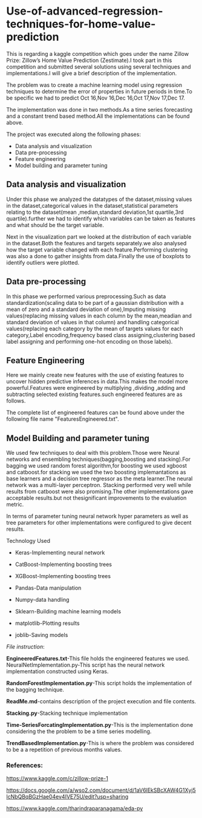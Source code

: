 # Use-of-advanced-regression-techniques-for-home-value-prediction

This is regarding a kaggle competition which goes under the name Zillow Prize: Zillow’s Home Value Prediction (Zestimate).I took part in this competition and submitted several solutions using several techniques and implementations.I will give a brief description of the implementation.

The problem was to create a machine learning model using regression techniques to determine the error of properties in future periods in time.To be specific we had to predict Oct 16,Nov 16,Dec 16,Oct 17,Nov 17,Dec 17.

The implementation was done in two methods.As a time series forecasting and a constant trend based method.All the implementations can be found above.

The project was executed along the following phases:

* Data analysis and visualization
* Data pre-processing 
* Feature engineering
* Model building and parameter tuning

## Data analysis and visualization

Under this phase we analyzed the datatypes of the dataset,missing values in the dataset,categorical values in the dataset,statistical parameters relating to the dataset(mean ,median,standard deviation,1st quartile,3rd quartile).further we had to identify which variables can be taken as features and what should be the target variable.

Next in the visualization part we looked at the distribution of each variable in the dataset.Both the features and targets separately.we also analysed how the target variable changed with each feature.Performing clustering was also a done to gather insights from data.Finally the use of boxplots to identify outliers were plotted.

## Data pre-processing

In this phase we performed various preprocessing.Such as data standardization(scaling data to be part of a gaussian distribution with a mean of zero and a standard deviation of one),Imputing missing values(replacing missing values in each column by the mean,meadian and standard deviation of values in that column) and handling categorical values(replacing each category by the mean of targets values for each category,Label encoding,frequency based class assigning,clustering based label assigning and performing one-hot encoding on those labels).

## Feature Engineering

Here we mainly create new features with the use of existing features to uncover hidden predictive inferences in data.This makes the model more powerful.Features were engineered by multiplying ,dividing ,adding and subtracting selected existing features.such engineered features are as follows.
 
The complete list of engineered features can be found above under the following file name "FeaturesEngineered.txt".

## Model Building and parameter tuning

We used few techniques to deal with this problem.Those were Neural networks and ensembling techniques(bagging,boosting and stacking).For bagging we used random forest algorithm,for boosting we used xgboost and catboost.for stacking we used the two boosting implemantations as base learners and a decision tree regressor as the meta learner.The neural network was a multi-layer perceptron.
Stacking performed very well while results from catboost were also promising.The other implementations gave acceptable results.but not thesignificant improvements to the evaluation metric.

In terms of parameter tuning neural network hyper parameters as well as tree parameters for other implementations were configured to give decent results. 

Technology Used

* Keras-Implementing neural network

* CatBoost-Implementing boosting trees

* XGBoost-Implementing boosting trees

* Pandas-Data manipulation

* Numpy-data handling

* Sklearn-Building machine learning models

* matplotlib-Plotting results

* joblib-Saving models


_File instruction_:

**EngineeredFeatures.txt**-This file holds the engineered features we used.
NeuralNetImplementation.py-This script has the neural network implementation constructed using Keras.

**RandomForestImplementation.py**-This script holds the implementation of the bagging technique.

**ReadMe.md**-contains description of the project execution and file contents.

**Stacking.py**-Stacking technique implementation

**Time-SeriesForcatingImplementation.py**-This is the implementation done considering the the problem to be a time series modelling.

**TrendBasedImplementation.py**-This is where the problem was considered to be a a repetition of previous months values.





### References:

https://www.kaggle.com/c/zillow-prize-1

https://docs.google.com/a/wso2.com/document/d/1aV6lEkSBcXAW4G1Xyj5lcNbQBqBGzHae04ev4IVE75U/edit?usp=sharing

https://www.kaggle.com/tharindraparanagama/eda-py
